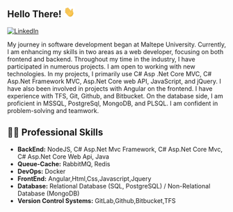 <h2> Hello There! <img src="https://raw.githubusercontent.com/ABSphreak/ABSphreak/master/gifs/Hi.gif" height="25px"></h2>

[
 ![LinkedIn](https://img.shields.io/badge/LinkedIn-4682B4?style=for-the-badge&logo=linkedin&logoColor=white)](https://tr.linkedin.com/in/eminakyz) 

 
My journey in software development began at Maltepe University. Currently, I am enhancing my skills in two areas as a web developer, focusing on both frontend and backend. Throughout my time in the industry, I have participated in numerous projects. I am open to working with new technologies. In my projects, I primarily use C# Asp .Net Core MVC, C# Asp.Net Framework MVC, Asp.Net Core web API, JavaScript, and jQuery. I have also been involved in projects with Angular on the frontend. I have experience with TFS, Git, Github, and Bitbucket. On the database side, I am proficient in MSSQL, PostgreSql, MongoDB, and PLSQL. I am confident in problem-solving and teamwork.

## 👨‍💻 Professional Skills

-  **BackEnd:**  NodeJS, C# Asp.Net Mvc Framework, C# Asp.Net Core Mvc, C# Asp.Net Core Web Api, Java            
-  **Queue-Cache:**  RabbitMQ, Redis
-  **DevOps:**  Docker
-  **FrontEnd:**  Angular,Html,Css,Javascript,Jquery 
-  **Database:** Relational Database (SQL, PostgreSQL) / Non-Relational Database (MongoDB)
-  **Version Control Systems:** GitLab,Github,Bitbucket,TFS

